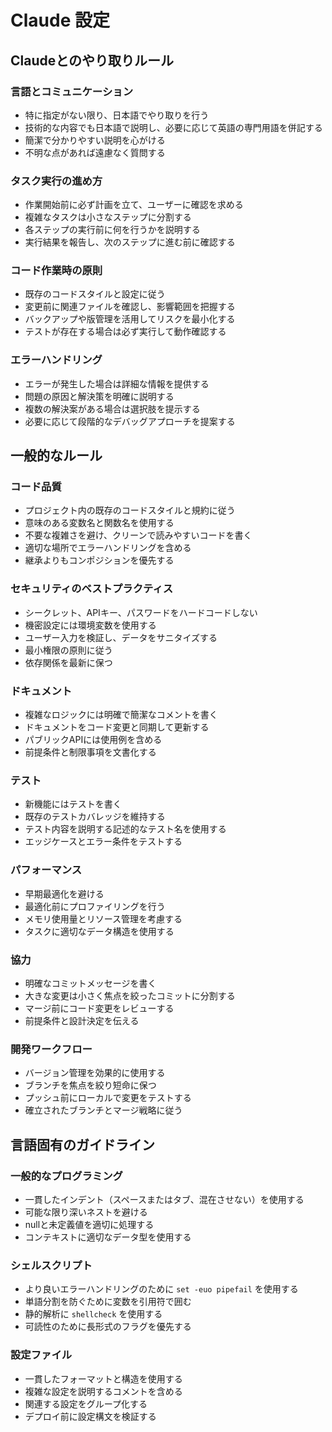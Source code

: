 # Claude 設定

## Claudeとのやり取りルール

### 言語とコミュニケーション
- 特に指定がない限り、日本語でやり取りを行う
- 技術的な内容でも日本語で説明し、必要に応じて英語の専門用語を併記する
- 簡潔で分かりやすい説明を心がける
- 不明な点があれば遠慮なく質問する

### タスク実行の進め方
- 作業開始前に必ず計画を立て、ユーザーに確認を求める
- 複雑なタスクは小さなステップに分割する
- 各ステップの実行前に何を行うかを説明する
- 実行結果を報告し、次のステップに進む前に確認する

### コード作業時の原則
- 既存のコードスタイルと設定に従う
- 変更前に関連ファイルを確認し、影響範囲を把握する
- バックアップや版管理を活用してリスクを最小化する
- テストが存在する場合は必ず実行して動作確認する

### エラーハンドリング
- エラーが発生した場合は詳細な情報を提供する
- 問題の原因と解決策を明確に説明する
- 複数の解決案がある場合は選択肢を提示する
- 必要に応じて段階的なデバッグアプローチを提案する

## 一般的なルール

### コード品質
- プロジェクト内の既存のコードスタイルと規約に従う
- 意味のある変数名と関数名を使用する
- 不要な複雑さを避け、クリーンで読みやすいコードを書く
- 適切な場所でエラーハンドリングを含める
- 継承よりもコンポジションを優先する

### セキュリティのベストプラクティス
- シークレット、APIキー、パスワードをハードコードしない
- 機密設定には環境変数を使用する
- ユーザー入力を検証し、データをサニタイズする
- 最小権限の原則に従う
- 依存関係を最新に保つ

### ドキュメント
- 複雑なロジックには明確で簡潔なコメントを書く
- ドキュメントをコード変更と同期して更新する
- パブリックAPIには使用例を含める
- 前提条件と制限事項を文書化する

### テスト
- 新機能にはテストを書く
- 既存のテストカバレッジを維持する
- テスト内容を説明する記述的なテスト名を使用する
- エッジケースとエラー条件をテストする

### パフォーマンス
- 早期最適化を避ける
- 最適化前にプロファイリングを行う
- メモリ使用量とリソース管理を考慮する
- タスクに適切なデータ構造を使用する

### 協力
- 明確なコミットメッセージを書く
- 大きな変更は小さく焦点を絞ったコミットに分割する
- マージ前にコード変更をレビューする
- 前提条件と設計決定を伝える

### 開発ワークフロー
- バージョン管理を効果的に使用する
- ブランチを焦点を絞り短命に保つ
- プッシュ前にローカルで変更をテストする
- 確立されたブランチとマージ戦略に従う

## 言語固有のガイドライン

### 一般的なプログラミング
- 一貫したインデント（スペースまたはタブ、混在させない）を使用する
- 可能な限り深いネストを避ける
- nullと未定義値を適切に処理する
- コンテキストに適切なデータ型を使用する

### シェルスクリプト
- より良いエラーハンドリングのために `set -euo pipefail` を使用する
- 単語分割を防ぐために変数を引用符で囲む
- 静的解析に `shellcheck` を使用する
- 可読性のために長形式のフラグを優先する

### 設定ファイル
- 一貫したフォーマットと構造を使用する
- 複雑な設定を説明するコメントを含める
- 関連する設定をグループ化する
- デプロイ前に設定構文を検証する